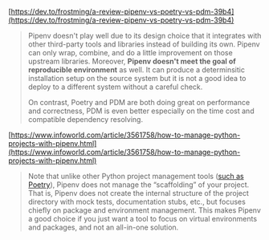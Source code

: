 [https://dev.to/frostming/a-review-pipenv-vs-poetry-vs-pdm-39b4](https://dev.to/frostming/a-review-pipenv-vs-poetry-vs-pdm-39b4)


> Pipenv doesn't play well due to its design choice that it integrates with other third-party tools and libraries instead of building its own. Pipenv can only wrap, combine, and do a little improvement on those upstream libraries. Moreover, **Pipenv doesn't meet the goal of reproducible environment** as well. It can produce a determinsitic installation setup on the source system but it is not a good idea to deploy to a different system without a careful check.
>
> On contrast, Poetry and PDM are both doing great on performance and correctness, PDM is even better especially on the time cost and compatible dependency resolving.



[https://www.infoworld.com/article/3561758/how-to-manage-python-projects-with-pipenv.html](https://www.infoworld.com/article/3561758/how-to-manage-python-projects-with-pipenv.html)

> Note that unlike other Python project management tools ([such as Poetry](https://www.infoworld.com/article/3527850/better-python-project-management-with-poetry.html)), Pipenv does not manage the “scaffolding” of your project. That is, Pipenv does not create the internal structure of the project directory with mock tests, documentation stubs, etc., but focuses chiefly on package and environment management. This makes Pipenv a good choice if you just want a tool to focus on virtual environments and packages, and not an all-in-one solution.